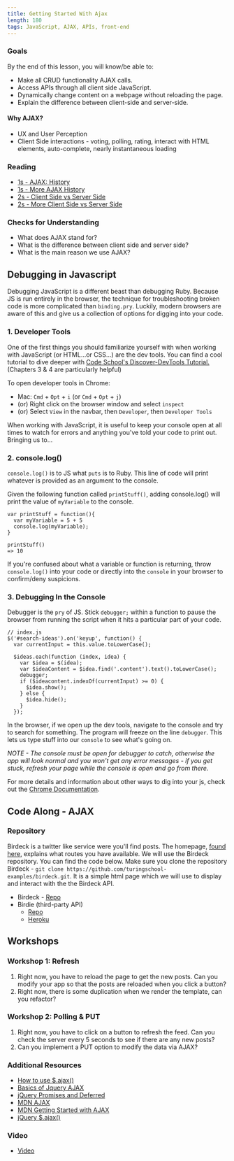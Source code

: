 ```yaml
---
title: Getting Started With Ajax
length: 180
tags: JavaScript, AJAX, APIs, front-end
---
```


### Goals

By the end of this lesson, you will know/be able to:

*   Make all CRUD functionality AJAX calls.
*   Access APIs through all client side JavaScript.
*   Dynamically change content on a webpage without reloading the page.
*   Explain the difference between client-side and server-side.

<!-- ### Structure

*   25 - Read and Teach
*   5 - Break
*   5 - Review
*   20 - Code Along - AJAX basics - GET
*   5 - Break
*   25 - Code Along - AJAX - POST DELETE
*   5 - Break
*   5 - Code Along Review
*   20 - Workshop 1: Refresh
*   5 - Break
*   25 - Workshop 2: Polling and Put
*   5 - Break
*   25 - Finish up and Review -->

#### Why AJAX?

*   UX and User Perception
*   Client Side interactions - voting, polling, rating, interact with HTML elements, auto-complete, nearly instantaneous loading

### Reading

*   [1s - AJAX: History](http://www.phpasks.com/articles/historyajax.html)
*   [1s - More AJAX History](http://www.softwareengineerinsider.com/programming-languages/ajax.html#context/api/listings/prefilter)
*   [2s - Client Side vs Server Side](http://www.codeconquest.com/website/client-side-vs-server-side/)
*   [2s - More Client Side vs Server Side](http://skillcrush.com/2012/07/30/client-side-vs-server-side/)

### Checks for Understanding

*   What does AJAX stand for?
*   What is the difference between client side and server side?
*   What is the main reason we use AJAX?

## Debugging in Javascript

Debugging JavaScript is a different beast than debugging Ruby. Because JS is run entirely in the browser, the technique for troubleshooting broken code is more complicated than `binding.pry`. Luckily, modern browsers are aware of this and give us a collection of options for digging into your code.

### 1. Developer Tools
One of the first things you should familiarize yourself with when working with JavaScript (or HTML...or CSS...) are the dev tools. You can find a cool tutorial to dive deeper with  [Code School's Discover-DevTools Tutorial.](http://discover-devtools.codeschool.com/) (Chapters 3 & 4 are particularly helpful)

To open developer tools in Chrome:
-   Mac: `Cmd` + `Opt` + `i` (or `Cmd` + `Opt` + `j`)
-   (or) Right click on the browser window and select `inspect`
-   (or) Select `View` in the navbar, then `Developer`, then `Developer Tools`

When working with JavaScript, it is useful to keep your console open at all times to watch for errors and anything you've told your code to print out. Bringing us to...

### 2. console.log()
`console.log()` is to JS what `puts` is to Ruby. This line of code will print whatever is provided as an argument to the console.

Given the following function called `printStuff()`, adding console.log() will print the value of `myVariable` to the console.
```
var printStuff = function(){
  var myVariable = 5 + 5
  console.log(myVariable);
}

printStuff()
=> 10
```

If you're confused about what a variable or function is returning, throw `console.log()` into your code or directly into the `console` in your browser to confirm/deny suspicions.

### 3. Debugging In the Console

Debugger is the `pry` of JS. Stick `debugger;` within a function to pause the browser from running the script when it hits a particular part of your code.

```
// index.js
$('#search-ideas').on('keyup', function() {
  var currentInput = this.value.toLowerCase();

  $ideas.each(function (index, idea) {
    var $idea = $(idea);
    var $ideaContent = $idea.find('.content').text().toLowerCase();
    debugger;
    if ($ideacontent.indexOf(currentInput) >= 0) {
      $idea.show();
    } else {
      $idea.hide();
    }
  });
```

In the browser, if we open up the dev tools, navigate to the console and try to search for something.  The program will freeze on the line `debugger`. This lets us type stuff into our `console` to see what's going on.

*NOTE - The console must be open for debugger to catch, otherwise the app will look normal and you won't get any error messages - if you get stuck, refresh your page while the console is open and go from there.*

For more details and information about other ways to dig into your js, check out the [Chrome Documentation](https://developer.chrome.com/devtools/docs/javascript-debugging).

## Code Along - AJAX

### Repository

Birdeck is a twitter like service were you'll find posts. The homepage, [found here](https://turing-birdie.herokuapp.com), explains what routes you have available. We will use the Birdeck repository. You can find the code below. Make sure you clone the repository Birdeck - `git clone https://github.com/turingschool-examples/birdeck.git`. It is a simple html page which we will use to display and interact with the the Birdeck API.

*   Birdeck - [Repo](https://github.com/turingschool-examples/birdeck.git)
*   Birdie (third-party API)
    *   [Repo](https://github.com/turingschool-examples/birdie)
    *   [Heroku](https://turing-birdie.herokuapp.com)

## Workshops

### Workshop 1: Refresh

1.  Right now, you have to reload the page to get the new posts. Can you modify your app so that the posts are reloaded when you click a button?
2.  Right now, there is some duplication when we render the template, can you refactor?

### Workshop 2: Polling & PUT

1.  Right now, you have to click on a button to refresh the feed. Can you check the server every 5 seconds to see if there are any new posts?
2.  Can you implement a PUT option to modify the data via AJAX?

### Additional Resources

*   [How to use $.ajax()](http://www.sitepoint.com/use-jquerys-ajax-function/)
*   [Basics of Jquery AJAX](http://www.i-programmer.info/programming/jquery/8895-getting-started-with-jquery-ajax-the-basics.html)
*   [jQuery Promises and Deferred](http://www.i-programmer.info/programming/jquery/4788-jquery-promises-a-deferred.html)
*   [MDN AJAX](https://developer.mozilla.org/en-US/docs/AJAX)
*   [MDN Getting Started with AJAX](https://developer.mozilla.org/en-US/docs/AJAX/Getting_Started)
*   [jQuery $.ajax()](http://api.jquery.com/jquery.ajax/)

### Video

*   [Video](https://vimeo.com/131025914)
